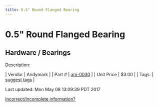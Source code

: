 ```yaml
---
title: 0.5" Round Flanged Bearing
---
```


# 0.5" Round Flanged Bearing
## Hardware / Bearings
Description: 	 

| Vendor | Andymark | 
| Part # | [am-0030](http://www.andymark.com/Bearings-s/239.htm) | 
| Unit Price | $3.00 | 
| Tags: | [suggest tags](https://docs.google.com/forms/d/e/1FAIpQLSeWyY8v3RgOty-MyWmh9U0iivNYN_molChYyS-0U-o-kOAv_g/viewform) | 

Last updated: Mon May 08 13:09:39 PDT 2017

 [Incorrect/Incomplete information?](https://docs.google.com/forms/d/e/1FAIpQLSeWyY8v3RgOty-MyWmh9U0iivNYN_molChYyS-0U-o-kOAv_g/viewform)